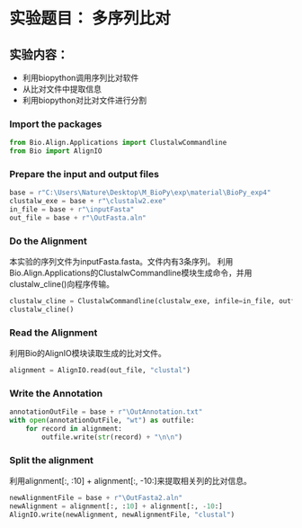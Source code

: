 # 实验题目： 多序列比对
## 实验内容：
* 利用biopython调用序列比对软件
* 从比对文件中提取信息
* 利用biopython对比对文件进行分割

### Import the packages

```python
from Bio.Align.Applications import ClustalwCommandline
from Bio import AlignIO
```

### Prepare the input and output files

```python
base = r"C:\Users\Nature\Desktop\M_BioPy\exp\material\BioPy_exp4"
clustalw_exe = base + r"\clustalw2.exe"
in_file = base + r"\inputFasta"
out_file = base + r"\OutFasta.aln"
```

### Do the Alignment
本实验的序列文件为inputFasta.fasta。文件内有3条序列。
利用Bio.Align.Applications的ClustalwCommandline模块生成命令，并用clustalw_cline()向程序传输。

```python
clustalw_cline = ClustalwCommandline(clustalw_exe, infile=in_file, outfile=out_file)
clustalw_cline()
```

### Read the Alignment
利用Bio的AlignIO模块读取生成的比对文件。

```python
alignment = AlignIO.read(out_file, "clustal")
```

### Write the Annotation

```python
annotationOutFile = base + r"\OutAnnotation.txt"
with open(annotationOutFile, "wt") as outfile:
    for record in alignment:
        outfile.write(str(record) + "\n\n")
```

### Split the alignment
利用alignment[:, :10] + alignment[:, -10:]来提取相关列的比对信息。

```python
newAlignmentFile = base + r"\OutFasta2.aln"
newAlignment = alignment[:, :10] + alignment[:, -10:]
AlignIO.write(newAlignment, newAlignmentFile, "clustal")
```
